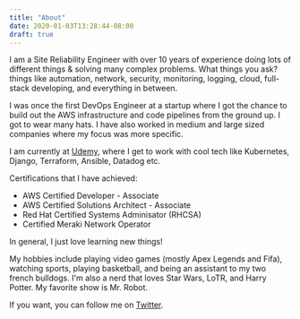 ```yaml
---
title: "About"
date: 2020-01-03T13:28:44-08:00
draft: true
---
```


I am a Site Reliability Engineer with over 10 years of experience doing lots of different things & solving many complex problems. What things you ask? things like automation, network, security, monitoring, logging, cloud, full-stack developing, and everything in between.

I was once the first DevOps Engineer at a startup where I got the chance to build out the AWS infrastructure and code pipelines from the ground up. I got to wear many hats. I have also worked in medium and large sized companies where my focus was more specific.

I am currently at [Udemy](https://udemy.com), where I get to work with cool tech like Kubernetes, Django, Terraform, Ansible, Datadog etc. 

Certifications that I have achieved:
- AWS Certified Developer - Associate
- AWS Certified Solutions Architect - Associate
- Red Hat Certified Systems Adminisator (RHCSA)
- Certified Meraki Network Operator

In general, I just love learning new things!

My hobbies include playing video games (mostly Apex Legends and Fifa), watching sports, playing basketball, and being an assistant to my two french bulldogs. I'm also a nerd that loves Star Wars, LoTR, and Harry Potter. My favorite show is Mr. Robot. 

If you want, you can follow me on [Twitter](https://twitter.com/jpena23). 